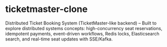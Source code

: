 # ticketmaster-clone
Distributed Ticket Booking System (TicketMaster-like backend) – Built to explore distributed systems concepts: high-concurrency seat reservations, idempotent payments, event-driven workflows, Redis locks, Elasticsearch search, and real-time seat updates with SSE/Kafka.
